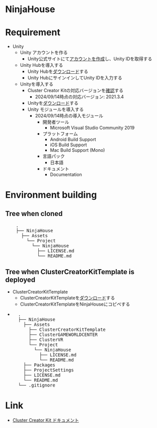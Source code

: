 # NinjaHouse

# Requirement
- Unity
  - Unity アカウントを作る
    - Unity公式サイトにて[アカウントを作成](https://unity.com/ja)し、Unity IDを取得する
  - Unity Hubを導入する
    - Unity Hubを[ダウンロード](https://unity.com/ja/download)する
    - Unity HubにサインインしてUnity IDを入力する
  - Unityを導入する
    - Cluster Creator Kitの対応バージョンを[確認](https://docs.cluster.mu/creatorkit/installation/install-unity/)する
      - 2024/09/14時点の対応バージョン: 2021.3.4
    - Unityを[ダウンロード](https://unity.com/releases/editor/archive)する
    - Unity モジュールを導入する
      - 2024/09/14時点の導入モジュール
        - 開発者ツール
          - Microsoft Visual Studio Community 2019
        - プラットフォーム
          - Android Build Support
          - iOS Build Support
          - Mac Build Support (Mono)
        - 言語パック
          - 日本語
        - ドキュメント
          - Documentation

# Environment building
## Tree when cloned
<pre>
    .
    ├── NinjaHouse
      ├── Assets
        └── Project
          └── NinjaHouse
            ├── LICENSE.md
            └── README.md
</pre>

## Tree when ClusterCreatorKitTemplate is deployed
- ClusterCreatorKitTemplate
  - ClusterCreatorKitTemplateを[ダウンロード](https://bit.ly/creator-kit-template)する
  - ClusterCreatorKitTemplateをNinjaHouseにコピペする
- <pre>
    .
    ├── NinjaHouse
      ├── Assets
        ├── ClusterCreatorKitTemplate
        ├── ClusterGAMEWORLDCENTER
        ├── ClusterVR
        └── Project
          └── NinjaHouse
            ├── LICENSE.md
            └── README.md
      ├── Packages
      ├── ProjectSettings
      ├── LICENSE.md
      └── README.md
    └── .gitignore
</pre>

# Link
- [Cluster Creator Kit ドキュメント]( https://docs.cluster.mu/creatorkit/)